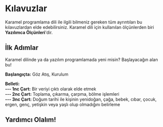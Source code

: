 # Kılavuzlar

Karamel programlama dili ile ilgili bilmeniz gereken tüm ayrıntıları bu kılavuzlardan elde edebilirsiniz. Karamel dili için kullanılan ölçünlerden biri **Yazılımca Ölçünleri**'dir.

## İlk Adımlar

Karamel dilinde ya da yazılım programlamada yeni misin? Başlayacağın alan bu!

**Başlangıçta:** Göz Atış, Kurulum  
  
**Belleti:**   
**--- 1nc Çart:** Bir veriyi çıktı olarak elde etmek  
**--- 2nc Çart:** Toplama, çıkarma, çarpma, bölme işlemleri  
**--- 3nc Çart:** Doğum tarihi ile kişinin yenidoğan, çağa, bebek, cıbar, çocuk, ergen, genç, yetişkin veya yaşlı olup olmadığını belirleme





## Yardımcı Olalım!



